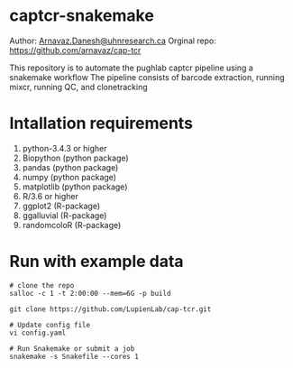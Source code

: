 # captcr-snakemake
Author: Arnavaz.Danesh@uhnresearch.ca
Orginal repo: https://github.com/arnavaz/cap-tcr

This repository is to automate the pughlab captcr pipeline using a snakemake workflow
The pipeline consists of barcode extraction, running mixcr, running QC, and clonetracking


# Intallation requirements
1. python-3.4.3 or higher
2. Biopython (python package)
3. pandas (python package)
4. numpy (python package)
5. matplotlib (python package)
2. R/3.6 or higher
3. ggplot2 (R-package)
4. ggalluvial  (R-package)
5. randomcoloR   (R-package)



# Run with example data

```shell
# clone the repo
salloc -c 1 -t 2:00:00 --mem=6G -p build

git clone https://github.com/LupienLab/cap-tcr.git

# Update config file
vi config.yaml

# Run Snakemake or submit a job
snakemake -s Snakefile --cores 1

```

